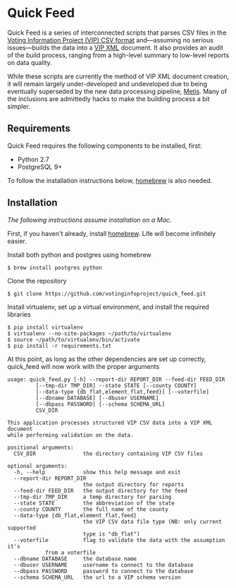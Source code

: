 # Quick Feed #
Quick Feed is a series of interconnected scripts that parses CSV files in the [Voting Information Project (VIP) CSV format](https://github.com/votinginfoproject/csv-templates) and&mdash;assuming no serious issues&mdash;builds the data into a [VIP XML](http://votinginfoproject.github.com/vip-specification) document. It also provides an audit of the build process, ranging from a high-level summary to low-level reports on data quality.

While these scripts are currently the method of VIP XML document creation, it will remain largely under-developed and undeveloped due to being eventually superseded by the new data processing pipeline, [Metis](https://github.com/votinginfoproject/Metis). Many of the inclusions are admittedly hacks to make the building process a bit simpler.

## Requirements ##
Quick Feed requires the following components to be installed, first:

* Python 2.7
* PostgreSQL 9+

To follow the installation instructions below, [homebrew](http://brew.sh/) is also needed.

## Installation ##
_The following instructions assume installation on a Mac._

First, if you haven't already, install [homebrew](http://brew.sh/). Life will become infinitely easier.

Install both python and postgres using homebrew

    $ brew install postgres python

Clone the repository

    $ git clone https://github.com/votinginfoproject/quick_feed.git

Install virtualenv, set up a virtual environment, and install the required libraries

    $ pip install virtualenv
    $ virtualenv --no-site-packages ~/path/to/virtualenv
    $ source ~/path/to/virtualenv/bin/activate
    $ pip install -r requirements.txt

At this point, as long as the other dependencies are set up correctly, quick_feed will now work with the proper arguments

    usage: quick_feed.py [-h] --report-dir REPORT_DIR --feed-dir FEED_DIR
			 [--tmp-dir TMP_DIR] --state STATE [--county COUNTY]
			 [--data-type {db_flat,element_flat,feed}] [--voterfile]
			 [--dbname DATABASE] [--dbuser USERNAME]
			 [--dbpass PASSWORD] [--schema SCHEMA_URL]
			 CSV_DIR

    This application processes structured VIP CSV data into a VIP XML document
    while performing validation on the data.

    positional arguments:
      CSV_DIR               the directory containing VIP CSV files

    optional arguments:
      -h, --help            show this help message and exit
      --report-dir REPORT_DIR
                            the output directory for reports
      --feed-dir FEED_DIR   the output directory for the feed
      --tmp-dir TMP_DIR     a temp directory for parsing
      --state STATE         the abbreviation of the state
      --county COUNTY       the full name of the county
      --data-type {db_flat,element_flat,feed}
                            the VIP CSV data file type (NB: only current supported
                            type is "db_flat")
      --voterfile           flag to validate the data with the assumption it's
			    from a voterfile
      --dbname DATABASE     the database name
      --dbuser USERNAME     username to connect to the database
      --dbpass PASSWORD     password to connect to the database
      --schema SCHEMA_URL   the url to a VIP schema version